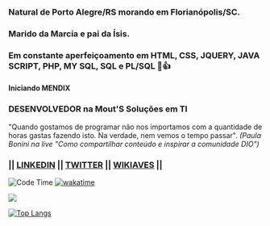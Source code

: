 ### Natural de Porto Alegre/RS morando em Florianópolis/SC.
### Marido da Marcia e pai da Ísis.
### Em constante aperfeiçoamento em HTML, CSS, JQUERY, JAVA SCRIPT, PHP, MY SQL, SQL e PL/SQL 🖖👍
#### Iniciando MENDIX
### DESENVOLVEDOR na Mout'S Soluções em TI

"Quando gostamos de programar não nos importamos com a quantidade de horas gastas fazendo isto. Na verdade, nem vemos o tempo passar". _(Paula Bonini na live "Como compartilhar conteúdo e inspirar a comunidade DIO")_

### || [LINKEDIN](https://www.linkedin.com/in/iuri-albuquerque-reis-7b599253/) || [TWITTER](https://twitter.com/iareis) || [WIKIAVES](https://www.wikiaves.com.br/midias.php?t=u&u=14010) ||

![Code Time](https://img.shields.io/endpoint?style=flat-square&url=https://codetime-api.datreks.com/badge/1522?logoColor=white%26project=%26recentMS=0%26showProject=true)
[![wakatime](https://wakatime.com/badge/github/iareis/SQL-e-PL-SQL---ORACLE.svg)](https://wakatime.com/badge/github/iareis/SQL-e-PL-SQL---ORACLE)

![](https://github-readme-stats.vercel.app/api?username=iareis)

[![Top Langs](https://github-readme-stats.vercel.app/api/top-langs/?username=iareis&langs_count=10&layout=compact)](https://github.com/anuraghazra/github-readme-stats)

<!--
**iareis/iareis** is a ✨ _special_ ✨ repository because its `README.md` (this file) appears on your GitHub profile.

Here are some ideas to get you started:

- 🔭 I’m currently working on ...
- 🌱 I’m currently learning ...
- 👯 I’m looking to collaborate on ...
- 🤔 I’m looking for help with ...
- 💬 Ask me about ...
- 📫 How to reach me: ...
- 😄 Pronouns: ...
- ⚡ Fun fact: ...
-->

